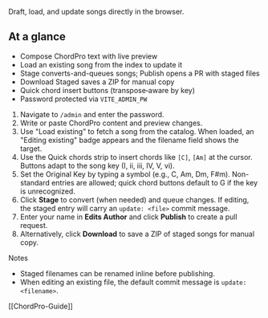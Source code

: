 Draft, load, and update songs directly in the browser.

## At a glance
- Compose ChordPro text with live preview
- Load an existing song from the index to update it
- Stage converts-and-queues songs; Publish opens a PR with staged files
- Download Staged saves a ZIP for manual copy
- Quick chord insert buttons (transpose‑aware by key)
- Password protected via `VITE_ADMIN_PW`

1. Navigate to `/admin` and enter the password.
2. Write or paste ChordPro content and preview changes.
3. Use "Load existing" to fetch a song from the catalog. When loaded, an "Editing existing" badge appears and the filename field shows the target.
4. Use the Quick chords strip to insert chords like `[C]`, `[Am]` at the cursor. Buttons adapt to the song key (I, ii, iii, IV, V, vi).
5. Set the Original Key by typing a symbol (e.g., C, Am, Dm, F#m). Non-standard entries are allowed; quick chord buttons default to G if the key is unrecognized.
6. Click **Stage** to convert (when needed) and queue changes. If editing, the staged entry will carry an `update: <file>` commit message.
7. Enter your name in **Edits Author** and click **Publish** to create a pull request.
8. Alternatively, click **Download** to save a ZIP of staged songs for manual copy.

Notes
- Staged filenames can be renamed inline before publishing.
- When editing an existing file, the default commit message is `update: <filename>`.

[[ChordPro-Guide]]
